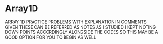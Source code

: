 # Array1D

ARRAY 1D PRACTICE PROBLEMS WITH EXPLANATION IN COMMENTS GIVEN
THESE CAN BE REFERRED AS NOTES
AS I STUDIED I KEPT NOTING DOWN POINTS ACCORDINGLY ALONGSIDE THE CODES
SO THIS MAY BE A GOOD OPTION FOR YOU TO BEGIN AS WELL

